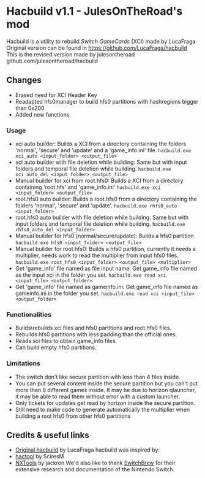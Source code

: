 # Hacbuild v1.1 - JulesOnTheRoad's mod
Hacbuild is a utility to rebuild *Switch GameCards* (XCI) made by LucaFraga
Original version can be found in https://github.com/LucaFraga/hacbuild
This is the revised version made by julesontheroad github.com/julesontheroad/hacbuild

## Changes
- Erased need for XCI Header Key
- Readapted hfs0manager to build hfs0 partitions with hashregions bigger than 0x200
- Added new functions

### Usage
- xci auto builder: Builds a XCI from a directory containing the folders 'normal', 'secure' and 'update' and a 'game_info.ini' file.
  `hacbuild.exe xci_auto <input_folder> <output_file>` 
- xci auto builder with file deletion while building: Same but with input folders and temporal file deletion while building.
  `hacbuild.exe xci_auto_del <input_folder> <output_file>`
- Manual builder for xci from root.hfs0:  Builds a XCI from a directory containing 'root.hfs' and 'game_info.ini'
  `hacbuild.exe xci <input_folder> <output_file>`
- root.hfs0 auto builder:  Builds a root.hfs0 from a directory containing the folders 'normal', 'secure' and 'update'.
  `hacbuild.exe rhfs0_auto <input_folder>`
- root.hfs0 auto builder with file deletion while building: Same but with input folders and temporal file deletion while building.
  `hacbuild.exe rhfs0_auto_del <input_folder>`
- Manual builder for hfs0 (normal/secure/update): Builds a hfs0 partition
  `hacbuild.exe hfs0 <input_folder> <output_file>`
- Manual builder for root.hfs0: Builds a hfs0 partition, currently it needs a multiplier, needs work to read the multiplier from input hfs0 files.
  `hacbuild.exe root_hfs0 <input_folder> <output_file> <multiplier>`
- Get 'game_info' file named as file input name: Get game_info file named as the input xci in the folder you set.
  `hacbuild.exe read xci <input_file> <output_folder>`
- Get 'game_info' file named as gameinfo.ini: Get game_info file named as gameinfo.ini in the folder you set.
   `hacbuild.exe read xci <input_file> <output_folder>`

### Functionalities
- Builds\rebuilds xci files and hfs0 partitions and root.hfs0 files. 
- Rebuilds hfs0 partitions with less padding than the official ones.
- Reads xci files to obtain game_info files.
- Can build empty hfs0 partitions.

### Limitations
- The switch don't like secure partition with less than 4 files inside.
- You can put several content inside the secure partition but you can't put more than 8 different games inside. It may be due to horizon qlauncher, it may be able to read them without error with a custom launcher.
- Only tickets for updates get read by horizon inside the secure partition.
- Still need to make code to generate automatically the multiplier when building a root hfs0 from other hfs0 partitions

## Credits & useful links
- [Original hacbuild](https://github.com/LucaFraga/hacbuild) by LucaFraga
hacbuild was inspired by:
- [hactool](https://github.com/SciresM/hactool) by SciresM
- [NXTools](https://github.com/jakcron/NXTools) by jackron
We'd also like to thank [SwitchBrew](http://switchbrew.org/index.php?title=Main_Page) for their extensive research and documentation of the Nintendo Switch.






